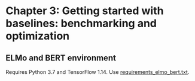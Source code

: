 # Chapter 3: Getting started with baselines: benchmarking and optimization

## ELMo and BERT environment

Requires Python 3.7 and TensorFlow 1.14. Use
[requirements_elmo_bert.txt](requirements_elmo_bert.txt).
